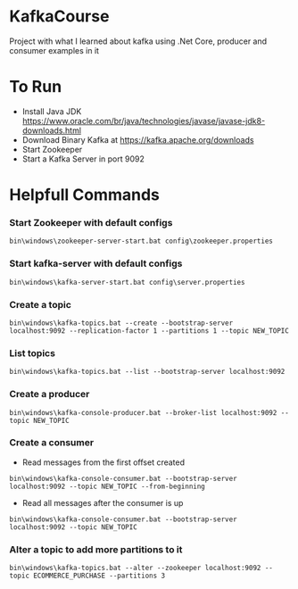 # KafkaCourse
Project with what I learned about kafka using .Net Core, producer and consumer examples in it 

# To Run
- Install Java JDK https://www.oracle.com/br/java/technologies/javase/javase-jdk8-downloads.html
- Download Binary Kafka at https://kafka.apache.org/downloads
- Start Zookeeper
- Start a Kafka Server in port 9092

# Helpfull Commands

### Start Zookeeper with default configs
`bin\windows\zookeeper-server-start.bat config\zookeeper.properties`

### Start kafka-server with default configs
`bin\windows\kafka-server-start.bat config\server.properties`

### Create a topic
`bin\windows\kafka-topics.bat --create --bootstrap-server localhost:9092 --replication-factor 1 --partitions 1 --topic NEW_TOPIC`

### List topics
`bin\windows\kafka-topics.bat --list --bootstrap-server localhost:9092`

### Create a producer
`bin\windows\kafka-console-producer.bat --broker-list localhost:9092 --topic NEW_TOPIC`

### Create a consumer
- Read messages from the first offset created

`bin\windows\kafka-console-consumer.bat --bootstrap-server localhost:9092 --topic NEW_TOPIC --from-beginning`

- Read all messages after the consumer is up

`bin\windows\kafka-console-consumer.bat --bootstrap-server localhost:9092 --topic NEW_TOPIC`

### Alter a topic to add more partitions to it 
`bin\windows\kafka-topics.bat --alter --zookeeper localhost:9092 --topic ECOMMERCE_PURCHASE --partitions 3`
